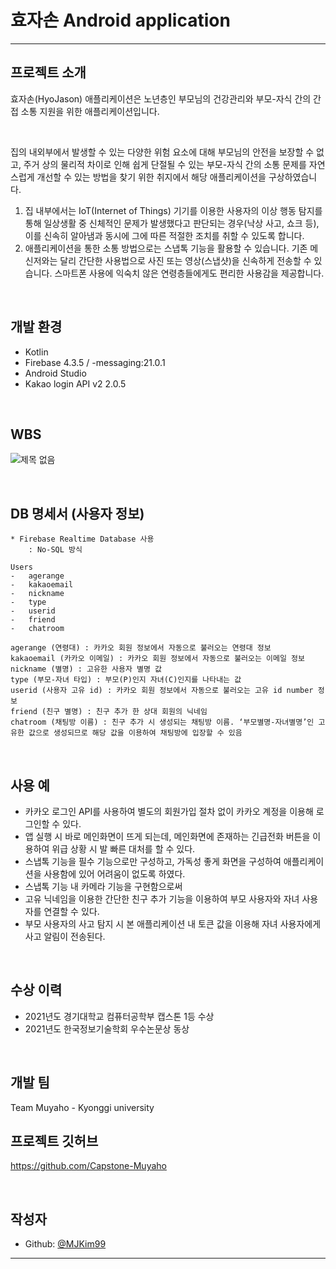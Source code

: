 # 효자손 Android application

---

## 프로젝트 소개
효자손(HyoJason) 애플리케이션은 노년층인 부모님의 건강관리와 부모-자식 간의 간접 소통 지원을 위한 애플리케이션입니다.

<br>

집의 내외부에서 발생할 수 있는 다양한 위험 요소에 대해 부모님의 안전을 보장할 수 없고, 주거 상의 물리적 차이로 인해 쉽게 단절될 수 있는 부모-자식 간의 소통 문제를 자연스럽게 개선할 수 있는 방법을 찾기 위한 취지에서 해당 애플리케이션을 구상하였습니다.

1. 집 내부에서는 IoT(Internet of Things) 기기를 이용한 사용자의 이상 행동 탐지를 통해 일상생활 중 신체적인 문제가 발생했다고 판단되는 경우(낙상 사고, 쇼크 등), 이를 신속히 알아냄과 동시에 그에 따른 적절한 조치를 취할 수 있도록 합니다.
2. 애플리케이션을 통한 소통 방법으로는 스냅톡 기능을 활용할 수 있습니다. 기존 메신저와는 달리 간단한 사용법으로 사진 또는 영상(스냅샷)을 신속하게 전송할 수 있습니다. 스마트폰 사용에 익숙치 않은 연령층들에게도 편리한 사용감을 제공합니다.

<br>

## 개발 환경
- Kotlin
- Firebase 4.3.5 / -messaging:21.0.1
- Android Studio
- Kakao login API v2 2.0.5

<br>

## WBS
![제목 없음](https://user-images.githubusercontent.com/81893393/128988642-3c717699-c45d-4a31-a061-7623630d3047.png)

<br>

## DB 명세서 (사용자 정보)
```
* Firebase Realtime Database 사용
	: No-SQL 방식

Users
-	agerange
-	kakaoemail
-	nickname
-	type
-	userid
-	friend
-	chatroom

agerange (연령대) : 카카오 회원 정보에서 자동으로 불러오는 연령대 정보
kakaoemail (카카오 이메일) : 카카오 회원 정보에서 자동으로 불러오는 이메일 정보
nickname (별명) : 고유한 사용자 별명 값
type (부모-자녀 타입) : 부모(P)인지 자녀(C)인지를 나타내는 값
userid (사용자 고유 id) : 카카오 회원 정보에서 자동으로 불러오는 고유 id number 정보
friend (친구 별명) : 친구 추가 한 상대 회원의 닉네임
chatroom (채팅방 이름) : 친구 추가 시 생성되는 채팅방 이름. ‘부모별명-자녀별명’인 고유한 값으로 생성되므로 해당 값을 이용하여 채팅방에 입장할 수 있음
```

<br>

## 사용 예
- 카카오 로그인 API를 사용하여 별도의 회원가입 절차 없이 카카오 계정을 이용해 로그인할 수 있다.
- 앱 실행 시 바로 메인화면이 뜨게 되는데, 메인화면에 존재하는 긴급전화 버튼을 이용하여 위급 상황 시 발 빠른 대처를 할 수 있다.
- 스냅톡 기능을 필수 기능으로만 구성하고, 가독성 좋게 화면을 구성하여 애플리케이션을 사용함에 있어 어려움이 없도록 하였다.
- 스냅톡 기능 내 카메라 기능을 구현함으로써 
- 고유 닉네임을 이용한 간단한 친구 추가 기능을 이용하여 부모 사용자와 자녀 사용자를 연결할 수 있다.
- 부모 사용자의 사고 탐지 시 본 애플리케이션 내 토큰 값을 이용해 자녀 사용자에게 사고 알림이 전송된다.

<br>

## 수상 이력
- 2021년도 경기대학교 컴퓨터공학부 캡스톤 1등 수상
- 2021년도 한국정보기술학회 우수논문상 동상

<br>

## 개발 팀
Team Muyaho - Kyonggi university


## 프로젝트 깃허브
https://github.com/Capstone-Muyaho

<br>

## 작성자
- Github: [@MJKim99](https://github.com/MJKim99)

---
